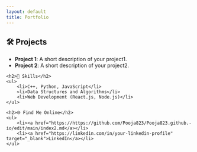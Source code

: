```yaml
---
layout: default
title: Portfolio
---
```


<section>
    <h2>🛠 Projects</h2>
    <ul>
        <li><strong>Project 1</strong>: A short description of your project1.</li>
        <li><strong>Project 2</strong>: A short description of your project2.</li>
    </ul>

    <h2>🚀 Skills</h2>
    <ul>
        <li>C++, Python, JavaScript</li>
        <li>Data Structures and Algorithms</li>
        <li>Web Development (React.js, Node.js)</li>
    </ul>

    <h2>🌐 Find Me Online</h2>
    <ul>
        <li><a href="https://https://github.com/Pooja823/Pooja823.github.-io/edit/main/index2.md</a></li>
        <li><a href="https://linkedin.com/in/your-linkedin-profile" target="_blank">LinkedIn</a></li>
    </ul>
</section>

